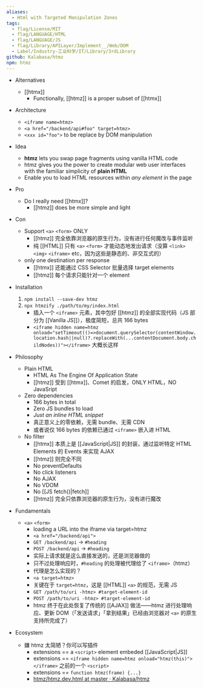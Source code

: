 ```yaml
---
aliases:
  - Html with Targeted Manipulation Zones
tags:
  - flag/License/MIT
  - flag/LANGUAGE/HTML
  - flag/LANGUAGE/JS
  - flag/Library/APILayer/Implement__/Web/DOM
  - Label/Industry-工业科学/IT/Library/3rdLibrary
github: Kalabasa/htmz
npm: htmz
---
```


- Alternatives
    - [[htmx]]
        - Functionally, [[htmz]] is a proper subset of [[htmx]]

- Architecture
    - `<iframe name=htmz>`
    - `<a href="/backend/api#foo" target=htmz>`
    - `<xxx id="foo">` to be replace by DOM manipulation

- Idea
    - **htmz** lets you swap page fragments using vanilla HTML code
    - htmz gives you the power to create modular web user interfaces with the familiar simplicity of **plain HTML**
    - Enable you to load HTML resources within _any element_ in the page

- Pro
    - Do I really need [[htmx]]?
        - [[htmz]] does be more simple and light

- Con
    - Support `<a>` `<form>` ONLY
        - [[htmz]] 完全依靠浏览器的原生行为，没有进行任何魔改与事件监听
        - 纯 [[HTML]] 只有 `<a>` `<form>` 才能动态地发出请求（没算 `<link>` `<img>` `<iframe>` etc，因为这些是静态的、非交互式的）
    - only one destination per response
        - [[htmx]] 还能通过 CSS Selector 批量选择 target elements
        - [[htmz]] 每个请求只能针对一个 element

- Installation
    1. `npm install --save-dev htmz`
    2. `npx htmzify ./path/to/my/index.html`
        - 插入一个 `<iframe>` 元素，其中包好 [[htmz]] 的全部实现代码（JS 部分为 [[Vanilla JS]]），极度简短，总共 166 bytes
        - `<iframe hidden name=htmz onload="setTimeout(()=>document.querySelector(contentWindow.location.hash||null)?.replaceWith(...contentDocument.body.childNodes))"></iframe>` 大概长这样

- Philosophy
    - Plain HTML
        - HTML As The Engine Of Application State
        - [[htmz]] 受到 [[htmx]]、Comet 的启发，ONLY HTML，NO JavaSript
    - Zero dependencies
        - 166 bytes in total
        - Zero JS bundles to load
        - _Just an inline HTML snippet_
        - 真正意义上的零依赖，无需 bundle、无需 CDN
        - 或者说仅 166 bytes 的依赖已通过 `<iframe>` 嵌入进 HTML
    - No filter
        - [[htmx]] 本质上是 [[JavaScript|JS]] 的封装，通过监听特定 HTML Elements 的 Events 来实现 AJAX
        - [[htmz]] 则完全不同
        - No preventDefaults
        - No click listeners
        - No AJAX
        - No VDOM
        - No [[JS fetch()|fetch]]
        - [[htmz]] 完全只依靠浏览器的原生行为，没有进行魔改

- Fundamentals
    - `<a>` `<form>`
        - loading a URL into the iframe via target=htmz
        - `<a href="/backend/api">`
        - `GET /backend/api` -> `#heading`
        - `POST /backend/api` -> `#heading`
        - 实际上请求就是这么直接发送的，还是浏览器做的
        - 只不过处理响应时，`#heading` 的处理被代理给了 `<iframe>`（htmz）
        - 代理是怎么实现的？
        - `<a target=htmz>`
        - 关键在于 `target=htmz`，这是 [[HTML]] `<a>` 的规范，无需 JS
        - `GET /path/to/uri -htmz> #target-element-id`
        - `POST /path/to/uri -htmz> #target-element-id`
        - htmz 终于在此处恢复了传统的 [[AJAX]] 做法——htmz 进行处理响应、更新 DOM（「发送请求」「拿到结果」已经由浏览器对 `<a>` 的原生支持所完成了）

- Ecosystem
    - 嫌 htmz 太简陋？你可以写插件
        - extensions == a `<script>` element embeded [[JavaScript|JS]]
        - extensions == `<iframe hidden name=htmz onload="htmz(this)"></iframe>` 之前的一个 `<script>`
        - extensions == `function htmz(frame) {...}`
        - [htmz/htmz.dev.html at master · Kalabasa/htmz](https://github.com/Kalabasa/htmz/blob/master/htmz.dev.html)
